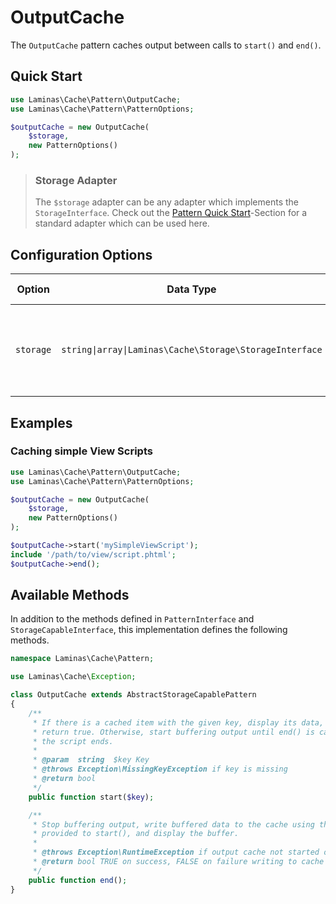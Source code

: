 # OutputCache

The `OutputCache` pattern caches output between calls to `start()` and `end()`.

## Quick Start

```php
use Laminas\Cache\Pattern\OutputCache;
use Laminas\Cache\Pattern\PatternOptions;

$outputCache = new OutputCache(
    $storage,
    new PatternOptions()
);
```

> ### Storage Adapter
>
> The `$storage` adapter can be any adapter which implements the `StorageInterface`. Check out the [Pattern Quick Start](./intro.md#quick-start)-Section for a standard adapter which can be used here.

## Configuration Options

Option | Data Type | Default Value | Description
------ | --------- | ------------- | -----------
`storage` | `string\|array\|Laminas\Cache\Storage\StorageInterface` | none | **deprecated** Adapter used for reading and writing cached data.

## Examples

### Caching simple View Scripts

```php
use Laminas\Cache\Pattern\OutputCache;
use Laminas\Cache\Pattern\PatternOptions;

$outputCache = new OutputCache(
    $storage,
    new PatternOptions()
);

$outputCache->start('mySimpleViewScript');
include '/path/to/view/script.phtml';
$outputCache->end();
```

## Available Methods

In addition to the methods defined in `PatternInterface` and `StorageCapableInterface`, this implementation
defines the following methods.

```php
namespace Laminas\Cache\Pattern;

use Laminas\Cache\Exception;

class OutputCache extends AbstractStorageCapablePattern
{
    /**
     * If there is a cached item with the given key, display its data, and
     * return true. Otherwise, start buffering output until end() is called, or
     * the script ends.
     *
     * @param  string  $key Key
     * @throws Exception\MissingKeyException if key is missing
     * @return bool
     */
    public function start($key);

    /**
     * Stop buffering output, write buffered data to the cache using the key
     * provided to start(), and display the buffer.
     *
     * @throws Exception\RuntimeException if output cache not started or buffering not active
     * @return bool TRUE on success, FALSE on failure writing to cache
     */
    public function end();
}
```
